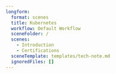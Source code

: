```yaml
---
longform:
  format: scenes
  title: Kubernetes
  workflow: Default Workflow
  sceneFolder: /
  scenes:
    - Introduction
    - Certifications
  sceneTemplate: templates/tech-note.md
  ignoredFiles: []
---
```

